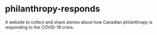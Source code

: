 # philanthropy-responds
A website to collect and share stories about how Canadian philanthropy is responding to the COVID-19 crisis.

